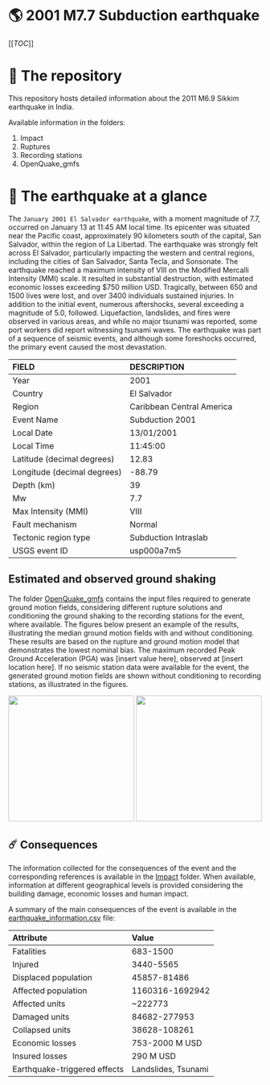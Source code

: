 # 🌎 2001 M7.7 Subduction earthquake
[[_TOC_]]

# 📂 The repository

This repository hosts detailed information about the 2011 M6.9 Sikkim earthquake in India.

Available information in the folders:

1. Impact
2. Ruptures
3. Recording stations
4. OpenQuake_gmfs


# 🚀 The earthquake at a glance

The `January 2001 El Salvador earthquake`, with a moment magnitude of 7.7, occurred on January 13 at 11:45 AM local time. Its epicenter was situated near the Pacific coast, approximately 90 kilometers south of the capital, San Salvador, within the region of La Libertad. The earthquake was strongly felt across El Salvador, particularly impacting the western and central regions, including the cities of San Salvador, Santa Tecla, and Sonsonate. The earthquake reached a maximum intensity of VIII on the Modified Mercalli Intensity (MMI) scale. It resulted in substantial destruction, with estimated economic losses exceeding $750 million USD. Tragically, between 650 and 1500 lives were lost, and over 3400 individuals sustained injuries. In addition to the initial event, numerous aftershocks, several exceeding a magnitude of 5.0, followed. Liquefaction, landslides, and fires were observed in various areas, and while no major tsunami was reported, some port workers did report witnessing tsunami waves. The earthquake was part of a sequence of seismic events, and although some foreshocks occurred, the primary event caused the most devastation.

| FIELD | DESCRIPTION |
|:-------|:-------------|
| Year | 2001 |
| Country | El Salvador |
| Region | Caribbean Central America |
| Event Name | Subduction 2001 |
| Local Date | 13/01/2001 |
| Local Time | 11:45:00 |
| Latitude (decimal degrees) | 12.83 |
| Longitude (decimal degrees) | -88.79 |
| Depth (km) | 39 |
| Mw | 7.7 |
| Max Intensity (MMI) | VIII |
| Fault mechanism | Normal |
| Tectonic region type | Subduction Intraslab |
| USGS event ID | usp000a7m5 |

## Estimated and observed ground shaking

The folder [OpenQuake_gmfs](./OpenQuake_gmfs/) contains the input files required to generate ground motion fields, considering different rupture solutions and conditioning the ground shaking to the recording stations for the event, where available. The figures below present an example of the results, illustrating the median ground motion fields with and without conditioning. These results are based on the rupture and ground motion model that demonstrates the lowest nominal bias. The maximum recorded Peak Ground Acceleration (PGA) was [insert value here], observed at [insert location here]. If no seismic station data were available for the event, the generated ground motion fields are shown without conditioning to recording stations, as illustrated in the figures.

<img src="./4_OpenQuake_gmfs/median_gmf_stations_none.png" height="250">
<img src="./4_OpenQuake_gmfs/median_gmf_stations_seismic.png" height="250">

## ☄️ Consequences

The information collected for the consequences of the event and the corresponding references is available in the [Impact](./Impact) folder. When available, information at different geographical levels is provided considering the building damage, economic losses and human impact.

A summary of the main consequences of the event is available in the [earthquake_information.csv](./earthquake_information.csv) file:

| Attribute | Value |
|:-------|:-------------|
| Fatalities | 683-1500 |
| Injured | 3440-5565 |
| Displaced population | 45857-81486 |
| Affected population | 1160316-1692942 |
| Affected units | ~222773  |
| Damaged units | 84682-277953  |
| Collapsed units | 38628-108261  |
| Economic losses | 753-2000 M USD |
| Insured losses | 290 M USD |
| Earthquake-triggered effects | Landslides, Tsunami |